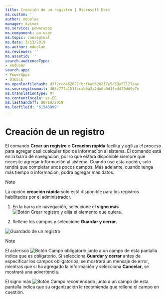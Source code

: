 ```yaml
---
title: Creación de un registro | Microsoft Docs
ms.custom: ''
author: mduelae
manager: kvivek
ms.service: powerapps
ms.component: pa-user
ms.topic: conceptual
ms.date: 3/13/2019
ms.author: mduelae
ms.reviewer: ''
ms.assetid: ''
search.audienceType:
- enduser
search.app:
- PowerApps
- D365CE
ms.openlocfilehash: d2f2ccd462627fbcf6ab628217e5d53a57127cae
ms.sourcegitcommit: 483c777a1537ccab6a2a2da6a5d1fe4470dd0e7e
ms.translationtype: MT
ms.contentlocale: es-ES
ms.lasthandoff: 06/19/2019
ms.locfileid: "61545099"
---
```

# <a name="create-a-new-record"></a>Creación de un registro


El comando **Crear un registro** o **Creación rápida** facilita y agiliza el proceso para agregar casi cualquier tipo de información al sistema. El comando está en la barra de navegación, por lo que estará disponible siempre que necesite agregar información al sistema. Cuando use esta opción, solo tendrá que completar unos pocos campos. Más adelante, cuando tenga más tiempo o información, podrá agregar más datos.  

> [!NOTE]
> La opción **creación rápida** solo está disponible para los registros habilitados por el administrador.
    
1. En la barra de navegación, seleccione el **signo más**![Botón Crear registro](media/create-record-button.png "Botón Crear registro") y elija el elemento que quiera.  
  
2.  Rellene los campos y seleccione **Guardar y cerrar**.  

  ![Guardado de un registro](media/quick_create.png "Guardado de un registro")
  
> [!NOTE]
> El asterisco ![Botón Campo obligatorio](media/required-field-button.png "Botón Campo obligatorio") junto a un campo de esta pantalla indica que es obligatorio. Si selecciona **Guardar y cerrar** antes de especificar los campos obligatorios, se mostrará un mensaje de error, mientras que si ha agregado la información y selecciona **Cancelar**, se mostrará una advertencia.
>   
> El signo más ![Botón Campo recomendado](media/recommended-field-button.png "Botón Campo recomendado") junto a un campo de esta pantalla indica que su organización le recomienda que rellene el campo en cuestión.  
    
